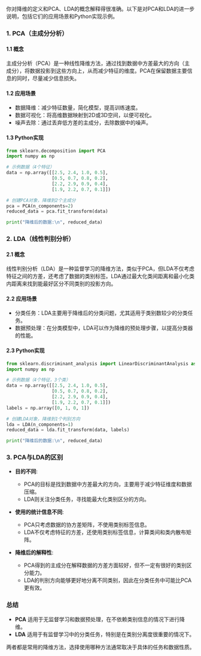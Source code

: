 你对降维的定义和PCA、LDA的概念解释得很准确。以下是对PCA和LDA的进一步说明，包括它们的应用场景和Python实现示例。

### 1. **PCA（主成分分析）**

#### 1.1 **概念**
主成分分析（PCA）是一种线性降维方法，通过找到数据中方差最大的方向（主成分），将数据投影到这些方向上，从而减少特征的维度。PCA在保留数据主要信息的同时，尽量减少信息损失。

#### 1.2 **应用场景**
- 数据降维：减少特征数量，简化模型，提高训练速度。
- 数据可视化：将高维数据映射到2D或3D空间，以便可视化。
- 噪声去除：通过丢弃低方差的主成分，去除数据中的噪声。

#### 1.3 **Python实现**
```python
from sklearn.decomposition import PCA
import numpy as np

# 示例数据（4个特征）
data = np.array([[2.5, 2.4, 1.0, 0.5],
                 [0.5, 0.7, 0.8, 0.2],
                 [2.2, 2.9, 0.9, 0.4],
                 [1.9, 2.2, 0.7, 0.1]])

# 创建PCA对象，降维到2个主成分
pca = PCA(n_components=2)
reduced_data = pca.fit_transform(data)

print("降维后的数据:\n", reduced_data)
```

### 2. **LDA（线性判别分析）**

#### 2.1 **概念**
线性判别分析（LDA）是一种监督学习的降维方法，类似于PCA，但LDA不仅考虑特征之间的方差，还考虑了数据的类别标签。LDA通过最大化类间距离和最小化类内距离来找到能最好区分不同类别的投影方向。

#### 2.2 **应用场景**
- 分类任务：LDA主要用于降维后的分类问题，尤其适用于类别数较少的分类任务。
- 数据预处理：在分类模型中，LDA可以作为降维的预处理步骤，以提高分类器的性能。

#### 2.3 **Python实现**
```python
from sklearn.discriminant_analysis import LinearDiscriminantAnalysis as LDA
import numpy as np

# 示例数据（4个特征，3个类）
data = np.array([[2.5, 2.4, 1.0, 0.5],
                 [0.5, 0.7, 0.8, 0.2],
                 [2.2, 2.9, 0.9, 0.4],
                 [1.9, 2.2, 0.7, 0.1]])
labels = np.array([0, 1, 0, 1])

# 创建LDA对象，降维到1个判别方向
lda = LDA(n_components=1)
reduced_data = lda.fit_transform(data, labels)

print("降维后的数据:\n", reduced_data)
```

### 3. **PCA与LDA的区别**

- **目的不同**: 
  - PCA的目标是找到数据中方差最大的方向，主要用于减少特征维度和数据压缩。
  - LDA则关注分类任务，寻找能最大化类别区分的方向。

- **使用的统计信息不同**: 
  - PCA只考虑数据的协方差矩阵，不使用类别标签信息。
  - LDA不仅考虑特征的方差，还使用类别标签信息，计算类间和类内散布矩阵。

- **降维后的解释性**: 
  - PCA得到的主成分在解释数据的方差方面较好，但不一定有很好的类别区分能力。
  - LDA的判别方向能够更好地分离不同类别，因此在分类任务中可能比PCA更有效。

### **总结**
- **PCA** 适用于无监督学习和数据预处理，在不依赖类别信息的情况下进行降维。
- **LDA** 适用于有监督学习中的分类任务，特别是在类别分离度很重要的情况下。

两者都是常用的降维方法，选择使用哪种方法通常取决于具体的任务和数据性质。